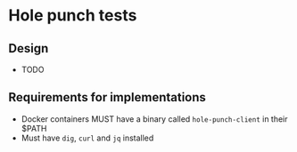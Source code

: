 # Hole punch tests

## Design

- TODO

## Requirements for implementations

- Docker containers MUST have a binary called `hole-punch-client` in their $PATH
- Must have `dig`, `curl` and `jq` installed
